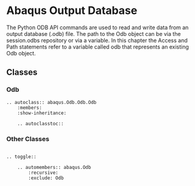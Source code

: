 # Abaqus Output Database

The Python ODB API commands are used to read and write data from an output database (.odb) file. The path to the Odb object can be via the session.odbs repository or via a variable. In this chapter the Access and Path statements refer to a variable called odb that represents an existing Odb object.

## Classes

### Odb

```{eval-rst}
.. autoclass:: abaqus.Odb.Odb.Odb
    :members:
    :show-inheritance:

    .. autoclasstoc::
```

### Other Classes

```{eval-rst}

.. toggle::

    .. automembers:: abaqus.Odb
        :recursive:
        :exclude: Odb
```
